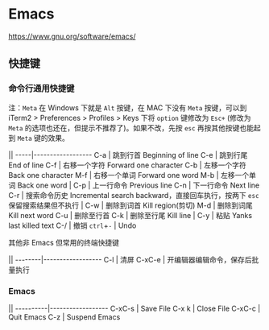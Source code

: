 # Emacs

https://www.gnu.org/software/emacs/


## 快捷键

### 命令行通用快捷键

注：`Meta` 在 Windows 下就是 `Alt` 按键，在 MAC 下没有 `Meta` 按键，可以到 iTerm2 > Preferences > Profiles > Keys 下将 `option` 键修改为 `Esc+` (修改为 `Meta` 的选项也还在，但提示不推荐了)。如果不改，先按 `esc` 再按其他按键也能起到 `Meta` 键的效果。

||
-----|------------------
C-a  | 跳到行首 Beginning of line
C-e  | 跳到行尾 End of line
C-f  | 右移一个字符 Forward one character
C-b  | 左移一个字符 Back one character
M-f  | 右移一个单词 Forward one word
M-b  | 左移一个单词 Back one word
|
C-p  | 上一行命令 Previous line
C-n  | 下一行命令 Next line
C-r  | 搜索命令历史 Incremental search backward，直接回车执行，按两下 `esc` 保留搜索结果但不执行
|
C-w  | 删除到词首 Kill region(剪切)
M-d  | 删除到词尾 Kill next word
C-u  | 删除至行首
C-k  | 删除至行尾 Kill line
|
C-y  | 粘贴 Yanks last killed text
C-/  | 撤销
`ctrl`+`-` | Undo


其他非 Emacs 但常用的终端快捷键

||
--------|------------------
C-l     | 清屏
C-xC-e  | 开编辑器编辑命令，保存后批量执行

### Emacs

||
----------|------------------
C-xC-s    | Save File
C-x k     | Close File
C-xC-c    | Quit Emacs
C-z       | Suspend Emacs
